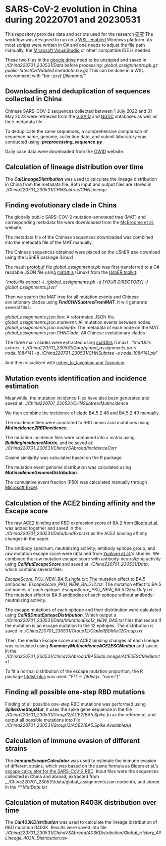 # SARS-CoV-2 evolution in China during 20220701 and 20230531
This repository provides data and scripts used for the research [研究]()
The workflow was designed to run on a [WSL-enabled](https://learn.microsoft.com/en-us/windows/wsl/) Windows platform.
As most scripts were written in C# and one needs to adjust the file path manually, the [Microsoft VisualStudio](https://visualstudio.microsoft.com/zh-hans/) or other compatible IDE is needed.

These two files in the [google drive](https://drive.google.com/drive/folders/1W7KXdd2Q1crVCrd1eTMjZw41G0HiVvt_)
need to be unzipped and saved in _./China220701_230531/Data_ before processing:
_global_assignments.pb.gz_
_public-latestCHNadded.metadata.tsv.gz_
This can be done in a WSL environment with _"tar -zxvf [filename]"_
## Downloading and deduplication of sequences collected in China
Chinese SARS-COV-2 sequences collected between 1 July 2022 and 31 May 2023 were retrieved from the [GISAID](https://gisaid.org/) and [NGDC](https://ngdc.cncb.ac.cn/ncov/?lang=en) databases as well as their metadata file. 

To deduplicate the same sequences, a comprehensive comparison of sequence name, genome, collection date, and submit laboratory was conducted using:
***preprocessing_sequence.py***

Daily case data were downloaded from the [OWID](https://github.com/owid/covid-19-data) website.

## Calculation of lineage distribution over time
The ***CalLineageDistribution*** was used to calculate the lineage distribution in China from the metadata file. Both input and output files are stored in _./China220701_230531/CHNSubtree/CHNLineage_

## Finding evolutionary clade in China
The globally public SARS-COV-2 mutation-annotated tree (MAT) and corresponding metadata file were downloaded from the [McBroome et al.](http://hgdownload.soe.ucsc.edu/goldenPath/wuhCor1/UShER_SARS-CoV-2/) website.

The metadata file of the Chinese sequences downloaded was combined into the metadata file of the MAT  manually.

The Chinese sequences obtained were placed on the UShER tree download using the UShER package (Linux)

The result [protobuf](https://protobuf.dev/) file _global_assignments.pb_  was first transferred to a C# readable JSON file using [matUtils](https://usher-wiki.readthedocs.io/en/latest/QuickStart.html#matutils) (Linux) from the [UshER toolkit](https://usher-wiki.readthedocs.io/en/latest/).

_“matUtils extract -i ./global_assignments.pb -d [_YOUR DIRECTORY_] -j global_assignments.json”_

Then we search the MAT tree for all mutation events and Chinese evolutionary clades using ***FindCHNSubtreeFromMAT***. It will generate several files:

*global_assignments.json.line*: A reformated JSON file.
*global_assignments.json.mutevent*: All mutation events between nodes.
*global_assignments.json.nodeinfo*: The metadata of each node on the MAT.
*global_assignments.json.CHNClade*: All Chinese evolutionary clades.

The three main clades were extracted using [matUtils](https://usher-wiki.readthedocs.io/en/latest/QuickStart.html#matutils) (Linux) :
_"matUtils extract -i ./China220701_230531/Data/global_assignments.pb -I node_1084141 -d ./China220701_230531/CHNSubtree -o node_1084141.pb"_

And then visualized with [usher_to_taxonium and Taxonium](https://usher-wiki.readthedocs.io/en/latest/tutorials.html#using-taxonium-to-visualize-phylogenies).

## Mutation events identification and incidence estimation
Meanwhile, the mutation incidence files have also been generated and saved at: _./China220701_230531/CHNSubtree/MutIncidence_

We then combine the incidence of clade BA.5.2.48 and BA.5.2.49 manually.

The incidence files were annotated to RBD amino acid mutations using ***Mutincidence2RBDincidence***.

The mutation incidence files were combined into a matrix using ***BuildingIncidenceMatrix***, and be saved at:
_./China220701_230531/ChinaVSAbroad/incidenceCorr_

Cosine similarity was calculated based on the R package.

The mutation event genome distribution was calculated using ***MutincidenceGenomeDistribution***.

The cumulative event fraction (P50) was calculated manually through [Microsoft Excel](https://www.microsoft.com/zh-cn/microsoft-365/excel).

## Calculation of the ACE2 binding affinity and the Escape score
The raw ACE2 binding and RBD expression score of BA.2 from [Bloom et al.](https://journals.plos.org/plospathogens/article?id=10.1371/journal.ppat.1010951) was added together and saved in the _./China220701_230531/Data/bindExpr.txt_ as the ACE2 binding affinity changes in the paper.

The antibody spectrum, neutralizing activity, antibody epitope group, and raw mutation escape score were obtained from [Yunlong et al.](https://www.biorxiv.org/content/10.1101/2023.05.01.538516v2)'s studies. We combined the raw mutation escape score with antibody-neutralizing activity using ***CalMutEscapeScore*** and saved at _./China220701_230531/Data_, which contains several files:

_EscapeScore_PKU_NEW_BA.5.single.txt_: The mutation effect to BA.5 antibodies.
_EscapeScore_PKU_NEW_BA.5.12.txt_: The mutation effect to BA.5 antibodies of each epitope.
_EscapeScore_PKU_NEW_BA.5.12EscOnly.txt_: The mutation effect to BA.5 antibodies of each epitope without antibody-neutralizing activity.

The escape mutations of each epitope and their distribution were calculated using ***CalRBDmutEpitopeDistribution***.
Which output a _./China220701_230531/Data/MutationEsc12_NEW_BA5.txt_ files that record if the mutation is an escape mutation to the 12 epitopes.
The distribution is saved in _./China220701_230531/Group12/CladeRBDMut12Group.txt_

Then, the median Escape score and ACE2 binding changes of each lineage was calculated using ***SummaryMutincidenceACE2ESCMedian*** and saved in the _./China220701_230531/ChinaVSAbroad/BA5SubLineage/ACE2ESCMedian.txt_

To fit a normal distribution of the escape mutation proportion, the R package [fitdistrplus](https://cran.r-project.org/web/packages/fitdistrplus/index.html) was used.
_"FIT <- fitdist(x, "norm")"_

## Finding all possible one-step RBD mutations

Finding of all possible one-step RBD mutations was performed using ***SpikeOneStepMut***, it uses the spike gene sequence in the file _./China220701_230531/Group12/ACE2/BA5.Spike.fa_ as the reference, and output all possible mutations into file _./China220701_230531/Group12/ACE2/BA5.Spike.AvailableAA_

## Calculation of immune evasion of different strains
The ***ImmuneEscapeCalculator*** was used to estimate the immune evasion of different strains, which was based on the same formula as Bloom et al.'s  [escape calculator for the SARS-CoV-2 RBD](https://github.com/jbloomlab/SARS2-RBD-escape-calc/).  Input files were the sequences collected in China and abroad, extracted from _./China220701_230531/data/global_assignments.json.nodeinfo, and stored in the _**.MutDate.txt_

## Calculation of mutation R403K distribution over time
The ***Cal403KDistribution*** was used to calculate the lineage distribution of RBD mutation R403K. Results were saved into file _./China220701_230531/ChinaVSAbroad/403KDistribution/Global_History_AllLineage_403K_Distribution.tsv_